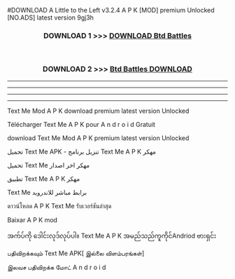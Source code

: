 #DOWNLOAD A Little to the Left v3.2.4 A P K [MOD] premium Unlocked [NO.ADS] latest version 9gj3h 



<div align="center">

<h3>DOWNLOAD 1 >>> <a href="https://getmod1.web.app/?judule=Btd Battles">DOWNLOAD Btd Battles</a></h3><br>

<h3>DOWNLOAD 2 >>> <a href="https://getmod1.web.app/?judule=Btd Battles">Btd Battles DOWNLOAD </a></h3>

</div>


----------------------------------------------------------

----------------------------------------------------------

----------------------------------------------------------

----------------------------------------------------------


Text Me  Mod A P K download premium latest version Unlocked

Télécharger  Text Me  A P K pour A n d r o i d Gratuit

download Text Me  Mod A P K premium latest version Unlocked

تحميل Text Me  APK - تنزيل برنامج Text Me  A P K مهكر

تحميل Text Me  مهكر اخر اصدار

تطبيق Text Me  A P K مهكر

Text Me  برابط مباشر للاندرويد

ดาวน์โหลด A P K Text Me  รับเวอร์ชันล่าสุด

Baixar A P K mod

အက်ပ်ကို ဒေါင်းလုဒ်လုပ်ပါ။ Text Me  A P K အမည်သည်ကူကိုင်Andriod ဗားရှင်း

பதிவிறக்கவும் Text Me  APK[ இல்லை விளம்பரங்கள்] 
 
இலவச பதிவிறக்க மோட் A n d r o i d



